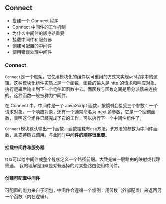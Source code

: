## Connect

-   搭建一个 Connect 程序
-   Connect 中间件的工作机制
-   为什么中间件的顺序很重要
-   挂载中间件和服务器
-   创建可配置的中间件
-   使用错误处理中间件

### Connect

`Connect`是一个框架，它使用模块化的组件以可重用的方式来实现`web`程序中的逻辑。这种模块化组件实质上是一个函数，函数的输入是 http 的请求和响应对象，执行逻辑后输出到下一个组件即函数中去。而函数与函数之间是用分派器来连接的。这种函数一般被称为中间件。

在 Connect 中，中间件是一个 JavaScript 函数，按惯例会接受三个参数：一个请求对象，一个响应对象，还有一个通常命名为 next 的参数，它是一个回调函数，表明这个组件已经完成了它的工作，可以执行下一个中间件组件了。

`Connect`模块默认输出一个函数，函数挂载有`use`方法，该方法的参数为中间件函数，且支持链式调用。与此同时**中间件的顺序很重要**。

#### 挂载中间件和服务器

`挂载`可以给中间件或整个程序定义一个路径前缀。大致是做一层路由的映射或代理筛选。
我的理解是`挂载`是对有选择的对某些路由使用中间件。

#### 创建可配置中间件

可配置的能力来自于闭包，中间件会遵循一个惯例：用函数（外部配置）来返回另一个函数（内在逻辑）。
